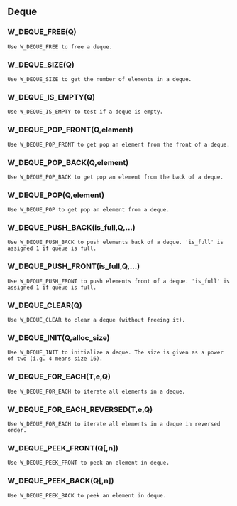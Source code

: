 ## Deque
    
### W_DEQUE_FREE(Q)
    Use W_DEQUE_FREE to free a deque.
    
### W_DEQUE_SIZE(Q)
    Use W_DEQUE_SIZE to get the number of elements in a deque.
    
### W_DEQUE_IS_EMPTY(Q)
    Use W_DEQUE_IS_EMPTY to test if a deque is empty.
    
### W_DEQUE_POP_FRONT(Q,element)
    Use W_DEQUE_POP_FRONT to get pop an element from the front of a deque.
    
### W_DEQUE_POP_BACK(Q,element)
    Use W_DEQUE_POP_BACK to get pop an element from the back of a deque.
    
### W_DEQUE_POP(Q,element)
    Use W_DEQUE_POP to get pop an element from a deque.
    
### W_DEQUE_PUSH_BACK(is_full,Q,...)
    Use W_DEQUE_PUSH_BACK to push elements back of a deque. 'is_full' is assigned 1 if queue is full.
    
### W_DEQUE_PUSH_FRONT(is_full,Q,...)
    Use W_DEQUE_PUSH_FRONT to push elements front of a deque. 'is_full' is assigned 1 if queue is full.
    
### W_DEQUE_CLEAR(Q)
    Use W_DEQUE_CLEAR to clear a deque (without freeing it).
    
### W_DEQUE_INIT(Q,alloc_size)
    Use W_DEQUE_INIT to initialize a deque. The size is given as a power of two (i.g. 4 means size 16).
    
### W_DEQUE_FOR_EACH(T,e,Q)
    Use W_DEQUE_FOR_EACH to iterate all elements in a deque.
    
### W_DEQUE_FOR_EACH_REVERSED(T,e,Q)
    Use W_DEQUE_FOR_EACH to iterate all elements in a deque in reversed order.
    
### W_DEQUE_PEEK_FRONT(Q[,n])
    Use W_DEQUE_PEEK_FRONT to peek an element in deque.
    
### W_DEQUE_PEEK_BACK(Q[,n])
    Use W_DEQUE_PEEK_BACK to peek an element in deque.
